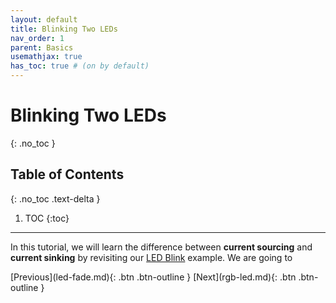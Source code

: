 ```yaml
---
layout: default
title: Blinking Two LEDs
nav_order: 1
parent: Basics
usemathjax: true
has_toc: true # (on by default)
---
```

# Blinking Two LEDs
{: .no_toc }

## Table of Contents
{: .no_toc .text-delta }

1. TOC
{:toc}
---

In this tutorial, we will learn the difference between **current sourcing** and **current sinking** by revisiting our [LED Blink](led-blink.md) example. We are going to 

<span class="fs-6">
[Previous](led-fade.md){: .btn .btn-outline }
[Next](rgb-led.md){: .btn .btn-outline }
</span>